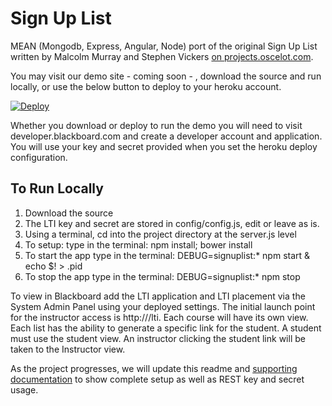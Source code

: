 # Sign Up List
MEAN (Mongodb, Express, Angular, Node) port of the original Sign Up List written by Malcolm Murray and Stephen Vickers <a href="http://projects.oscelot.org/gf/project/signup/">on projects.oscelot.com</a>.

You may visit our demo site - coming soon - , download the source and run locally, or use the below button to deploy to your heroku account.

<a href="https://heroku.com/deploy">
  <img src="https://www.herokucdn.com/deploy/button.svg" alt="Deploy">
</a>

Whether you download or deploy to run the demo you will need to visit developer.blackboard.com and create a developer account and application. You will use your key and secret provided when you set the heroku deploy configuration.

## To Run Locally
1. Download the source
2. The LTI key and secret are stored in config/config.js, edit or leave as is.
2. Using a terminal, cd into the project directory at the server.js level
3. To setup: type in the terminal: npm install; bower install
4. To start the app type in the terminal: DEBUG=signuplist:\* npm start & echo $! > .pid
5. To stop the app type in the terminal: DEBUG=signuplist:\* npm stop

To view in Blackboard add the LTI application and LTI placement via the System Admin Panel using your deployed settings. The initial launch point for the instructor access is http://<server>/lti. Each course will have its own view. Each list has the ability to generate a specific link for the student. A student must use the student view. An instructor clicking the student link will be taken to the Instructor view.

As the project progresses, we will update this readme and <a href="https://community.blackboard.com/community/developers/projects/signup-list-b2-to-rest-migration/content" target="_blank">supporting documentation</a> to show complete setup as well as REST key and secret usage.
